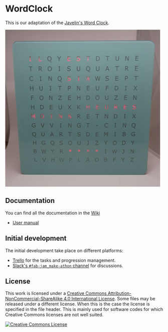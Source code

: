 # WordClock

This is our adaptation of the [Javelin's Word Clock][javelin-word-clock].

<img src="images/wordclockUpdatedFrench.JPG" alt="Swiss FabLabs WordClock" height="500px">

## Documentation

You can find all the documentation in the [Wiki][wiki]

* [User manual][user-manual]

## Initial development

The initial development take place on different platforms:

- [Trello][trello-fablabs-ch] for the tasks and progression management.
- [Slack's `#fab-jam_make-athon` channel][slack-fab-jam] for discussions.

## License

This work is licensed under a
[Creative Commons Attribution-NonCommercial-ShareAlike 4.0 International License][by-nc-sa].
Some files may be released under a different license. When this is the case the
license is specified in the file header. This is mainly used for software codes
for which Creative Commons licenses are not well suited.

[![Creative Commons License](https://i.creativecommons.org/l/by-nc-sa/4.0/88x31.png)][by-nc-sa]


[javelin-word-clock]: http://www.instructables.com/id/Javelins-Word-Clock/
[wiki]: https://github.com/fablabs-ch/wordclock/wiki
[user-manual]: https://github.com/fablabs-ch/wordclock/wiki/User-manual
[trello-fablabs-ch]: https://trello.com/fablabsuisses
[slack-fab-jam]: https://fablabs-ch.slack.com/messages/fab-jam_make-athon/details/
[by-nc-sa]: http://creativecommons.org/licenses/by-nc-sa/4.0/
